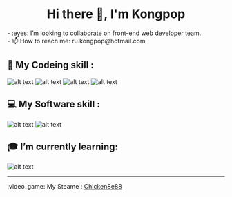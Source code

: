 <h1 align='center'> Hi there 👋, I'm Kongpop </h1>
- :eyes: I’m looking to collaborate on front-end web developer team.<br>
- 📫 How to reach me: ru.kongpop@hotmail.com


## :floppy_disk: My Codeing skill :<br>
![alt text](https://i.ibb.co/1vXQ8DF/html5.png "HTML icon")
![alt text](https://i.ibb.co/FbgKSwy/CSS3.png "CSS icon")
![alt text](https://i.ibb.co/wCvwx3T/javascript.png "JavaScript icon")
![alt text](https://i.ibb.co/KmZz2BB/bootstrap.png "Bootstrap icon")
<br>
## :computer: My Software skill :<br>
![alt text](https://i.ibb.co/BZWFw6Y/Visual-Studio.png "VisualStudio icon")
![alt text](https://i.ibb.co/qrc97s7/Illustrator.png "Illustartor icon")
<br>
## :mortar_board: I’m currently learning: <br>
![alt text](https://i.ibb.co/PW6JWY7/Adobe-XD.png "AdobeXD icon")
<br>
<hr>
:video_game: My Steame : 
<a href="https://steamcommunity.com/id/Chicken8e88/">Chicken8e88</a>



<!--
**kongpop1235/kongpop1235** is a ✨ _special_ ✨ repository because its `README.md` (this file) appears on your GitHub profile.

Here are some ideas to get you started:

- 🔭 I’m currently working on ...
- 🌱 I’m currently learning ...
- 👯 I’m looking to collaborate on ...
- 🤔 I’m looking for help with ...
- 💬 Ask me about ...
- 📫 How to reach me: ...
- 😄 Pronouns: ...
- ⚡ Fun fact: ...
-->

